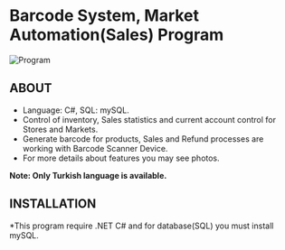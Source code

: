 # Barcode System, Market Automation(Sales) Program
![Program](1.jpg)


## ABOUT
- Language: C#, SQL: mySQL.
- Control of inventory, Sales statistics and current account control for Stores and Markets. 
- Generate barcode for products, Sales and Refund processes are working with Barcode Scanner Device. 
- For more details about features you may see photos.

**Note: Only Turkish language is available.**

## INSTALLATION

*This program require .NET C# and for database(SQL) you must install mySQL.



